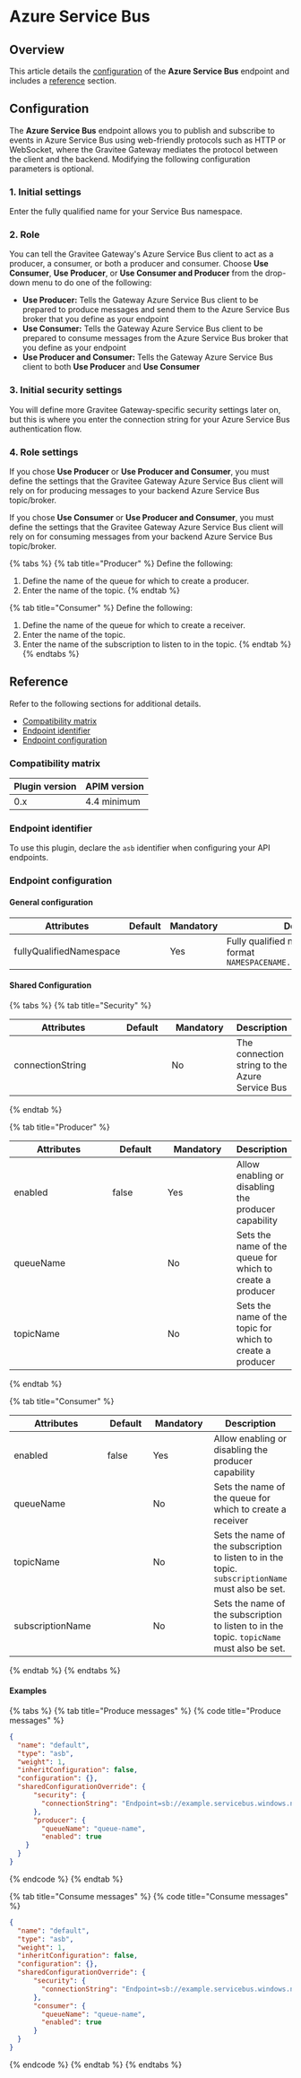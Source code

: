 # Azure Service Bus

## Overview

This article details the [configuration](azure-service-bus.md#configuration) of the **Azure Service Bus** endpoint and includes a [reference](azure-service-bus.md#reference) section.

## Configuration

The **Azure Service Bus** endpoint allows you to publish and subscribe to events in Azure Service Bus using web-friendly protocols such as HTTP or WebSocket, where the Gravitee Gateway mediates the protocol between the client and the backend. Modifying the following configuration parameters is optional.

### 1. Initial settings

Enter the fully qualified name for your Service Bus namespace.

### 2. Role

You can tell the Gravitee Gateway's Azure Service Bus client to act as a producer, a consumer, or both a producer and consumer. Choose **Use Consumer**, **Use Producer**, or **Use Consumer and Producer** from the drop-down menu to do one of the following:

* **Use Producer:** Tells the Gateway Azure Service Bus client to be prepared to produce messages and send them to the Azure Service Bus broker that you define as your endpoint
* **Use Consumer:** Tells the Gateway Azure Service Bus client to be prepared to consume messages from the Azure Service Bus broker that you define as your endpoint
* **Use Producer and Consumer:** Tells the Gateway Azure Service Bus client to both **Use Producer** and **Use Consumer**

### 3. Initial security settings

You will define more Gravitee Gateway-specific security settings later on, but this is where you enter the connection string for your Azure Service Bus authentication flow.

### 4. Role settings

If you chose **Use Producer** or **Use Producer and Consumer**, you must define the settings that the Gravitee Gateway Azure Service Bus client will rely on for producing messages to your backend Azure Service Bus topic/broker.&#x20;

If you chose **Use Consumer** or **Use Producer and Consumer**, you must define the settings that the Gravitee Gateway Azure Service Bus client will rely on for consuming messages from your backend Azure Service Bus topic/broker.&#x20;

{% tabs %}
{% tab title="Producer" %}
Define the following:

1. Define the name of the queue for which to create a producer.
2. Enter the name of the topic.
{% endtab %}

{% tab title="Consumer" %}
Define the following:

1. Define the name of the queue for which to create a receiver.
2. Enter the name of the topic.
3. Enter the name of the subscription to listen to in the topic.
{% endtab %}
{% endtabs %}

## Reference

Refer to the following sections for additional details.

* [Compatibility matrix](azure-service-bus.md#user-content-compatibility-matrix)
* [Endpoint identifier](azure-service-bus.md#user-content-endpoint-identifier)
* [Endpoint configuration](azure-service-bus.md#user-content-endpoint-configuration)

### Compatibility matrix <a href="#user-content-compatibility-matrix" id="user-content-compatibility-matrix"></a>

| Plugin version | APIM version |
| -------------- | ------------ |
| 0.x            | 4.4 minimum  |

### Endpoint identifier <a href="#user-content-endpoint-identifier" id="user-content-endpoint-identifier"></a>

To use this plugin, declare the `asb` identifier when configuring your API endpoints.

### Endpoint configuration <a href="#user-content-endpoint-configuration" id="user-content-endpoint-configuration"></a>

#### General configuration <a href="#user-content-general-configuration" id="user-content-general-configuration"></a>

<table><thead><tr><th width="241">Attributes</th><th width="97">Default</th><th width="124">Mandatory</th><th>Description</th></tr></thead><tbody><tr><td>fullyQualifiedNamespace</td><td></td><td>Yes</td><td>Fully qualified namespace in the format <code>NAMESPACENAME.servicebus.windows.net</code></td></tr></tbody></table>

#### Shared Configuration <a href="#user-content-shared-configuration" id="user-content-shared-configuration"></a>

{% tabs %}
{% tab title="Security" %}
<table><thead><tr><th width="234">Attributes</th><th width="92">Default</th><th width="117">Mandatory</th><th>Description</th></tr></thead><tbody><tr><td>connectionString</td><td></td><td>No</td><td>The connection string to the Azure Service Bus</td></tr></tbody></table>
{% endtab %}

{% tab title="Producer" %}
<table><thead><tr><th width="204">Attributes</th><th width="99">Default</th><th width="121">Mandatory</th><th>Description</th></tr></thead><tbody><tr><td>enabled</td><td>false</td><td>Yes</td><td>Allow enabling or disabling the producer capability</td></tr><tr><td>queueName</td><td></td><td>No</td><td>Sets the name of the queue for which to create a producer</td></tr><tr><td>topicName</td><td></td><td>No</td><td>Sets the name of the topic for which to create a producer</td></tr></tbody></table>
{% endtab %}

{% tab title="Consumer" %}
<table><thead><tr><th width="204">Attributes</th><th width="99">Default</th><th width="121">Mandatory</th><th>Description</th></tr></thead><tbody><tr><td>enabled</td><td>false</td><td>Yes</td><td>Allow enabling or disabling the producer capability</td></tr><tr><td>queueName</td><td></td><td>No</td><td>Sets the name of the queue for which to create a receiver</td></tr><tr><td>topicName</td><td></td><td>No</td><td>Sets the name of the subscription to listen to in the topic. <code>subscriptionName</code> must also be set.</td></tr><tr><td>subscriptionName</td><td></td><td>No</td><td>Sets the name of the subscription to listen to in the topic. <code>topicName</code> must also be set.</td></tr></tbody></table>
{% endtab %}
{% endtabs %}

#### **Examples**

{% tabs %}
{% tab title="Produce messages" %}
{% code title="Produce messages" %}
```json
{
  "name": "default",
  "type": "asb",
  "weight": 1,
  "inheritConfiguration": false,
  "configuration": {},
  "sharedConfigurationOverride": {
      "security": {
        "connectionString": "Endpoint=sb://example.servicebus.windows.net/;SharedAccessKeyName=ExampleSharedAccessKeyName;SharedAccessKey=ExampleSharedAccessKey"
      },
      "producer": {
        "queueName": "queue-name",
        "enabled": true
    }
  }
}
```
{% endcode %}
{% endtab %}

{% tab title="Consume messages" %}
{% code title="Consume messages" %}
```json
{
  "name": "default",
  "type": "asb",
  "weight": 1,
  "inheritConfiguration": false,
  "configuration": {},
  "sharedConfigurationOverride": {
      "security": {
        "connectionString": "Endpoint=sb://example.servicebus.windows.net/;SharedAccessKeyName=ExampleSharedAccessKeyName;SharedAccessKey=ExampleSharedAccessKey"
      },
      "consumer": {
        "queueName": "queue-name",
        "enabled": true
      }
  }
}
```
{% endcode %}
{% endtab %}
{% endtabs %}
